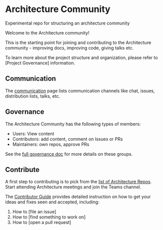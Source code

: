 # Architecture Community
Experimental repo for structuring an architecture community

Welcome to the Architecture community!

This is the starting point for joining and contributing to the Architecture community - improving docs, improving code, giving talks etc.

To learn more about the project structure and organization, please refer to [Project Governance] information.

## Communication

The [communication](communication.md) page lists communication channels like chat,
issues, distribution lists, talks, etc.


## Governance

The Architecture Community has the following types of members:
 - Users: View content
 - Contributors: add content, comment on Issues or PRs
 - Maintainers: own repos, approve PRs


See the [full governance doc](governance.md) for more details on these groups.



## Contribute

A first step to contributing is to pick from the [list of Architecture Repos](repo-list.md).
Start attending Architecture meetings and join the Teams channel.


The [Contributor Guide](contributors.md) provides detailed instruction on how to get your ideas and fixes seen and accepted, including:
1. How to [file an issue]
1. How to [find something to work on]
1. How to [open a pull request]


